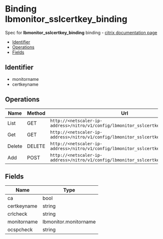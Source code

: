 # Binding lbmonitor_sslcertkey_binding

Spec for **lbmonitor_sslcertkey_binding** binding - [citrix documentation page](https://developer-docs.citrix.com/projects/netscaler-nitro-api/en/12.0/configuration/load-balancing/lbmonitor_sslcertkey_binding/lbmonitor_sslcertkey_binding/)

- [Identifier](#identifier)
- [Operations](#operations)
- [Fields](#fields)

## Identifier

- monitorname
- certkeyname

## Operations

| Name | Method | Url |
|----|----|----|
| List | GET | `http://<netscaler-ip-address>/nitro/v1/config/lbmonitor_sslcertkey_binding` |
| Get | GET | `http://<netscaler-ip-address>/nitro/v1/config/lbmonitor_sslcertkey_binding/<name>` |
| Delete | DELETE | `http://<netscaler-ip-address>/nitro/v1/config/lbmonitor_sslcertkey_binding/<name>` |
| Add | POST | `http://<netscaler-ip-address>/nitro/v1/config/lbmonitor_sslcertkey_binding` |

## Fields

| Name | Type |
|----|----|
| ca | bool |
| certkeyname | string |
| crlcheck | string |
| monitorname | lbmonitor.monitorname |
| ocspcheck | string |

